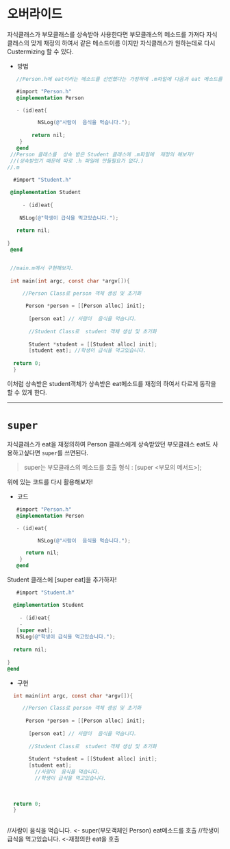 # 오버라이드   

자식클래스가 부모클래스를 상속받아 사용한다면 부모클래스의 메소드를 가져다  자식클래스의 맞게 재정의 하여서  같은 메소드이름 이지만 자식클래스가 원하는데로 다시 Custermizing 할 수 있다.

- 방법

 ```objective-c
    //Person.h에 eat이라는 메소드를 선언했다는 가정하에 .m파일에 다음과 eat 메소드를 다음과 같이 정의 해보자!
 
    #import "Person.h"
    @implementation Person

    - (id)eat{

		   NSLog(@"사람이  음식을 먹습니다.");
         
         return nil;
	 }
    @end
  //Person 클래스를  상속 받은 Student 클래스에 .m파일에  재정의 해보자!
  //(상속받았기 때문에 따로 .h 파일에 만들필요가 없다.)
//.m
  
   #import "Student.h"

  @implementation Student
	  
	  - (id)eat{
     
     NSLog(@"학생이 급식을 먹고있습니다.");
    
    return nil;
    
 }
  @end


  //main.m에서 구현해보자.
  
  int main(int argc, const char *argv[]){

	  //Person Class로 person 객체 생성 및 초기화
	   
	   Person *person = [[Person alloc] init];
	    
		[person eat] // 사람이  음식을 먹습니다.
        
        //Student Class로  student 객체 생성 및 초기화
        
        Student *student = [[Student alloc] init];
        [student eat]; //학생이 급식을 먹고있습니다.
        
   return 0;
   }
  ```
  이처럼 상속받은 student객체가 상속받은  eat메소드를 재정의 하여서 다르게 동작을 할 수 있게 한다. 

---  



#  `super`

 자식클래스가 eat을 재정의하여 Person 클래스에게 상속받았던  부모클래스 eat도 사용하고싶다면  `super`를 쓰면된다. 

 >super는 부모클래스의 메소드를 호출
 >형식 : [super  <부모의 메서드>];


  
 위에 있는 코드를  다시 활용해보자!


- 코드
 ```objective-c
    #import "Person.h"
    @implementation Person

    - (id)eat{

		   NSLog(@"사람이  음식을 먹습니다.");

       return nil;
	 }
    @end
  ``` 
  Student 클래스에  [super eat]을 추가하자!
  ```objective-c
     #import "Student.h"

    @implementation Student
	  
	  - (id)eat{
	  - 
     [super eat];
     NSLog(@"학생이 급식을 먹고있습니다.");
    
    return nil;
    
 }
  @end
 ```

- 구현
 
 ```objective-c
   int main(int argc, const char *argv[]){

	  //Person Class로 person 객체 생성 및 초기화
	   
	   Person *person = [[Person alloc] init];
	    
		[person eat] // 사람이  음식을 먹습니다.
        
        //Student Class로  student 객체 생성 및 초기화
        
        Student *student = [[Student alloc] init];
        [student eat]; 
          //사람이  음식을 먹습니다.
          //학생이 급식을 먹고있습니다.
          
            
        
   return 0;
   }
  
  ```
  
   //사람이  음식을 먹습니다.  <- super(부모객체인 Person) eat메소드를 호출
  //학생이 급식을 먹고있습니다. <-재정의한 eat을 호출

